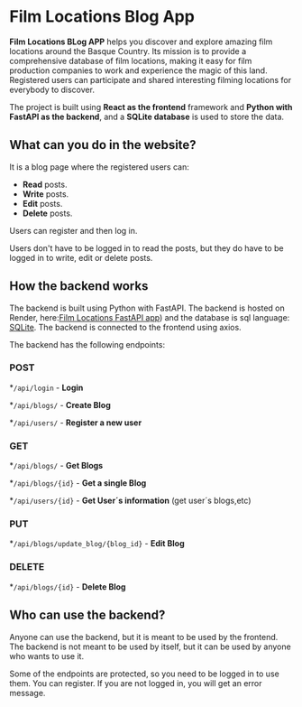 # Film Locations Blog App

**Film Locations BLog APP** helps you discover and explore amazing film locations around the Basque Country. Its mission is to provide a comprehensive database of film locations, making it easy for film production companies to work and experience the magic of this land. Registered users can participate and shared interesting filming locations for everybody to discover.

The project is built using **React as the frontend** framework and **Python with FastAPI as the backend**, and a **SQLite database** is used to store the data.

## What can you do in the website?

It is a blog page where the registered users can:

* **Read** posts.
* **Write** posts.
* **Edit** posts.
* **Delete** posts.

Users can register and then log in.

Users don't have to be logged in to read the posts, but they do have to be logged in to write, edit or delete posts.


## How the backend works

The backend is built using Python with FastAPI. The backend is hosted on Render, here:[Film Locations FastAPI app](https://filmlocationsapi.onrender.com/docs)) and the database is sql language: [SQLite](https://www.sqlite.org/). The backend is connected to the frontend using axios.

The backend has the following endpoints:

### POST

*`/api/login` - **Login**

*`/api/blogs/` - **Create Blog**

*`/api/users/` - **Register a new user**

### GET

*`/api/blogs/` - **Get Blogs**

*`/api/blogs/{id}` - **Get a single Blog**

*`/api/users/{id}` - **Get User´s information** (get user´s blogs,etc)

### PUT
*`/api/blogs/update_blog/{blog_id}` - **Edit Blog**

### DELETE
*`/api/blogs/{id}` - **Delete Blog**


## Who can use the backend?

Anyone can use the backend, but it is meant to be used by the frontend. The backend is not meant to be used by itself, but it can be used by anyone who wants to use it.

Some of the endpoints are protected, so you need to be logged in to use them. You can register. If you are not logged in, you will get an error message.


